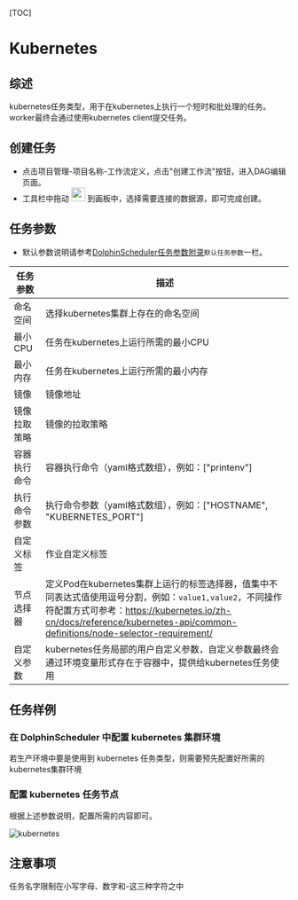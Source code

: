 [TOC]

# Kubernetes

## 综述

kubernetes任务类型，用于在kubernetes上执行一个短时和批处理的任务。worker最终会通过使用kubernetes client提交任务。

## 创建任务

- 点击项目管理-项目名称-工作流定义，点击"创建工作流"按钮，进入DAG编辑页面。
- 工具栏中拖动 <img src="https://dolphinscheduler.apache.org/img/tasks/icons/kubernetes.png" width="25"/> 到画板中，选择需要连接的数据源，即可完成创建。

## 任务参数

[//]: # (TODO: use the commented anchor below once our website template supports this syntax)
[//]: # (- 默认参数说明请参考[DolphinScheduler任务参数附录]&#40;appendix.md#默认任务参数&#41;`默认任务参数`一栏。)

- 默认参数说明请参考[DolphinScheduler任务参数附录]($Task-Appendix)`默认任务参数`一栏。

| **任务参数** |                                                                                       **描述**                                                                                        |
|----------|-------------------------------------------------------------------------------------------------------------------------------------------------------------------------------------|
| 命名空间     | 选择kubernetes集群上存在的命名空间                                                                                                                                                              |
| 最小CPU    | 任务在kubernetes上运行所需的最小CPU                                                                                                                                                            |
| 最小内存     | 任务在kubernetes上运行所需的最小内存                                                                                                                                                             |
| 镜像       | 镜像地址                                                                                                                                                                                |
| 镜像拉取策略   | 镜像的拉取策略                                                                                                                                                                             |
| 容器执行命令   | 容器执行命令（yaml格式数组），例如：["printenv"]                                                                                                                                                    |
| 执行命令参数   | 执行命令参数（yaml格式数组），例如：["HOSTNAME", "KUBERNETES_PORT"]                                                                                                                                 |
| 自定义标签    | 作业自定义标签                                                                                                                                                                             |
| 节点选择器    | 定义Pod在kubernetes集群上运行的标签选择器，值集中不同表达式值使用逗号分割，例如：`value1,value2`，不同操作符配置方式可参考：https://kubernetes.io/zh-cn/docs/reference/kubernetes-api/common-definitions/node-selector-requirement/ |
| 自定义参数    | kubernetes任务局部的用户自定义参数，自定义参数最终会通过环境变量形式存在于容器中，提供给kubernetes任务使用                                                                                                                     |

## 任务样例

### 在 DolphinScheduler 中配置 kubernetes 集群环境

若生产环境中要是使用到 kubernetes 任务类型，则需要预先配置好所需的kubernetes集群环境

### 配置 kubernetes 任务节点

根据上述参数说明，配置所需的内容即可。

![kubernetes](https://dolphinscheduler.apache.org/img/tasks/demo/kubernetes-task-en.png)

## 注意事项

任务名字限制在小写字母、数字和-这三种字符之中
